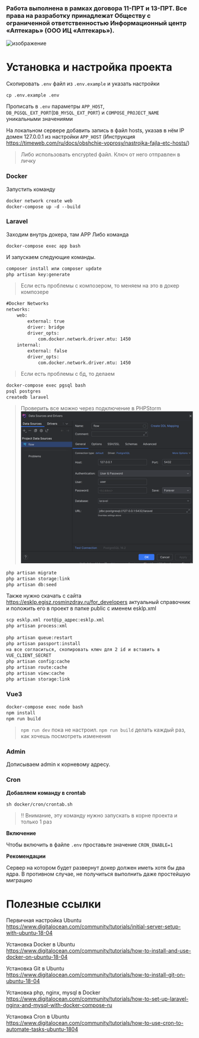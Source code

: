 ### Работа выполнена в рамках договора 11-ПРТ и 13-ПРТ. Все права на разработку принадлежат Обществу с ограниченной ответственностью Информационный центр «Аптекарь» (ООО ИЦ «Аптекарь»).

![изображение](https://github.com/Ragnoboy94/flow_expert/assets/108244498/9370a6db-80de-49bc-8756-836b5a4152c2)


# Установка и настройка проекта

Скопировать `.env` файл из `.env.example` и указать настройки

```
cp .env.example .env
```

Прописать в `.env` параметры `APP_HOST`, `DB_PGSQL_EXT_PORT`(`DB_MYSQL_EXT_PORT`) и `COMPOSE_PROJECT_NAME` уникальными значениями

На локальном сервере добавить запись в файл hosts, указав в нём IP домен 127.0.0.1 из настройки `APP_HOST` (Инструкция https://timeweb.com/ru/docs/obshchie-voprosy/nastrojka-fajla-etc-hosts/)

> Либо использовать encrypted файл. Ключ от него отправлен в личку

### Docker

Запустить команду

```
docker network create web
docker-compose up -d --build
```

### Laravel

Заходим внутрь докера, там APP
Либо команда
```
docker-compose exec app bash
```
И запускаем следующие команды. 

```
composer install или composer update
php artisan key:generate
```
>Если есть проблемы с композером, то меняем на это в докер композере
```
#Docker Networks
networks:
    web:
        external: true
        driver: bridge
        driver_opts:
            com.docker.network.driver.mtu: 1450
    internal:
        external: false
        driver_opts:
            com.docker.network.driver.mtu: 1450
```
>Если есть проблемы с бд, то делаем
```
docker-compose exec pgsql bash
psql postgres
createdb laravel
```
>Проверить все можно через подключение в PHPStorm
![img.png](img.png)
```
php artisan migrate
php artisan storage:link
php artisan db:seed
```
Также нужно скачать с сайта https://esklp.egisz.rosminzdrav.ru/for_developers актуальный справочник и положить его в проект в папке public с  именем esklp.xml
```
scp esklp.xml root@ip_адрес:esklp.xml
php artisan process:xml

php artisan queue:restart 
php artisan passport:install
на все согласиться, скопировать ключ для 2 id и вставить в VUE_CLIENT_SECRET
php artisan config:cache
php artisan route:cache
php artisan view:cache
php artisan storage:link
```

### Vue3
```
docker-compose exec node bash
npm install
npm run build
```
> ```npm run dev``` пока не настроил. ```npm run build``` делать каждый раз, как хочешь посмотреть изменения

### Admin

Дописываем admin к корневому адресу. 

### Cron

**Добавляем команду в crontab**

```
sh docker/cron/crontab.sh
```

> ‼ Внимание, эту команду нужно запускать в корне проекта и только 1 раз

**Включение**

Чтобы включить в файле `.env` проставьте значение `CRON_ENABLE=1`

**Рекомендации**

Сервер на котором будет развернут докер должен иметь хотя бы два ядра. В противном случае, не получиться выполнить даже простейшую миграцию

# Полезные ссылки

Первичная настройка Ubuntu
https://www.digitalocean.com/community/tutorials/initial-server-setup-with-ubuntu-18-04

Установка Docker в Ubuntu
https://www.digitalocean.com/community/tutorials/how-to-install-and-use-docker-on-ubuntu-18-04

Установка Git в Ubuntu
https://www.digitalocean.com/community/tutorials/how-to-install-git-on-ubuntu-18-04

Установка php, nginx, mysql в Docker
https://www.digitalocean.com/community/tutorials/how-to-set-up-laravel-nginx-and-mysql-with-docker-compose-ru

Установка Cron в Ubuntu
https://www.digitalocean.com/community/tutorials/how-to-use-cron-to-automate-tasks-ubuntu-1804
